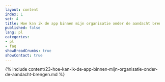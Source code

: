 ```yaml
---
layout: content
index: 1
set: 4
title: Hoe kan ik de app binnen mijn organisatie onder de aandacht brengen?
published: false
lang: pl
categories:
- pl
- faq
showBreadCrumbs: true
showContact: true
---
```

{% include content/23-hoe-kan-ik-de-app-binnen-mijn-organisatie-onder-de-aandacht-brengen.md %}
